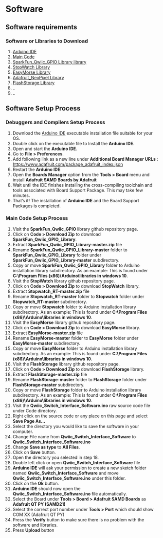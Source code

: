 # Software

## Software requirements  

### Software or Libraries to Download

  1. [Arduino IDE](https://www.arduino.cc/en/software)
  2. [Main Code](./Code/)
  3. [SparkFun_Qwiic_GPIO Library library](https://github.com/sparkfun/SparkFun_Qwiic_GPIO_Library)
  4. [StopWatch Library](https://github.com/RobTillaart/Stopwatch_RT)
  5. [EasyMorse Library](https://github.com/milador/EasyMorse)
  6. [Adafruit_NeoPixel Library](https://github.com/adafruit/Adafruit_NeoPixel)
  7. [FlashStorage Library](https://github.com/cmaglie/FlashStorage)
  8. ..
  9. ..


## Software Setup Process

### Debuggers and Compilers Setup Process

  1. Download the [Arduino IDE](https://www.arduino.cc/en/software) executable installation file suitable for your OS.
  2. Double click on the executable file to Install the **Arduino IDE**.
  3. Open and start the **Arduino IDE**.
  4. Go to **File > Preferences**.
  5. Add following link as a new line under **Additional Board Manager URLs** : https://www.adafruit.com/package_adafruit_index.json
  6. Restart the **Arduino IDE**
  7. Open the **Boards Manager** option from the **Tools > Board** menu and install **Adafruit SAMD Boards by Adafruit**
  8. Wait until the IDE finishes installing the cross-compiling toolchain and tools associated with Board Support Package. This may take few minutes.
  9. That’s it! The installation of **Arduino IDE** and the Board Support Packages is completed.

### Main Code Setup Process

  1. Visit the **SparkFun_Qwiic_GPIO** library github repository page.
  2. Click on **Code > Download Zip** to download **SparkFun_Qwiic_GPIO_Library**.
  3. Extract **SparkFun_Qwiic_GPIO_Library-master.zip** file
  4. Rename **SparkFun_Qwiic_GPIO_Library-master** folder to **SparkFun_Qwiic_GPIO_Library** folder under **SparkFun_Qwiic_GPIO_Library-master** subdirectory. 
  5. Copy or move **SparkFun_Qwiic_GPIO_Library** folder to Arduino installation library subdirectory. As an example: This is found under **C:\Program Files (x86)\Arduino\libraries in windows 10**.
  6. Visit the **StopWatch** library github repository page.
  7. Click on **Code > Download Zip** to download **StopWatch** library.
  8. Extract **Stopwatch_RT-master.zip** file
  9. Rename **Stopwatch_RT-master** folder to **Stopwatch** folder under **Stopwatch_RT-master** subdirectory. 
  10. Copy or move **Stopwatch** folder to Arduino installation library subdirectory. As an example: This is found under **C:\Program Files (x86)\Arduino\libraries in windows 10**.
  11. Visit the **EasyMorse** library github repository page.
  12. Click on **Code > Download Zip** to download **EasyMorse** library.
  13. Extract **EasyMorse-master.zip** file
  14. Rename **EasyMorse-master** folder to **EasyMorse** folder under **EasyMorse-master** subdirectory. 
  15. Copy or move **EasyMorse** folder to Arduino installation library subdirectory. As an example: This is found under **C:\Program Files (x86)\Arduino\libraries in windows 10**.
  16. Visit the **FlashStorage** library github repository page.
  17. Click on **Code > Download Zip** to download **FlashStorage** library.
  18. Extract **FlashStorage-master.zip** file
  19. Rename **FlashStorage-master** folder to **FlashStorage** folder under **FlashStorage-master** subdirectory. 
  20. Copy or move **FlashStorage** folder to Arduino installation library subdirectory. As an example: This is found under **C:\Program Files (x86)\Arduino\libraries in windows 10**.
  21. Visit the **Qwiic_Switch_Interface_Software.ino** raw source code file under Code directory.
  22. Right click on the source code or any place on this page and select **Save Page As…**
  23. Select the directory you would like to save the software in your computer. 
  24. Change File name from **Qwiic_Switch_Interface_Software** to **Qwiic_Switch_Interface_Software.ino**
  25. Change **Save as type** to **All Files**.
  26. Click on **Save** button.
  27. Open the directory you selected in step 18.
  28. Double left click or open **Qwiic_Switch_Interface_Software** file
  29. **Arduino IDE** will ask your permission to create a new sketch folder named **Qwiic_Switch_Interface_Software** and move **Qwiic_Switch_Interface_Software.ino** under this folder.
  30. Click on the **Ok** button. 
  31. **Arduino IDE** should now open the **Qwiic_Switch_Interface_Software.ino** file automatically.
  32. Select the Board under **Tools > Board > Adafruit SAMD Boards** as **Adafruit QT PY (SAMD21)**
  33. Select the correct port number under **Tools > Port** which should show COM XX (Adafruit QT PY) 
  34. Press the **Verify** button to make sure there is no problem with the software and libraries. 
  35. Press **Upload** button 


